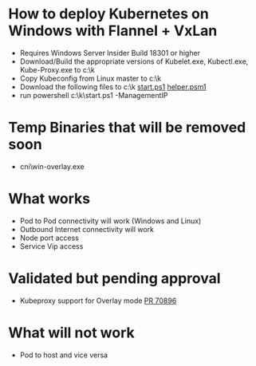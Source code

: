 # How to deploy Kubernetes on Windows with Flannel + VxLan
* Requires Windows Server Insider Build 18301 or higher
* Download/Build the appropriate versions of Kubelet.exe, Kubectl.exe, Kube-Proxy.exe to c:\k
* Copy Kubeconfig from Linux master to c:\k
* Download the following files to c:\k
    [start.ps1](https://github.com/Microsoft/SDN/raw/master/Kubernetes/flannel/overlay/start.ps1) 
    [helper.psm1](https://github.com/Microsoft/SDN/raw/master/Kubernetes/windows/helper.psm1) 
* run powershell c:\k\start.ps1 -ManagementIP <IPAddressOfTheCurrentNode>

# Temp Binaries that will be removed soon
* cni\win-overlay.exe

# What works
* Pod to Pod connectivity will work (Windows and Linux)
* Outbound Internet connectivity will work
* Node port access
* Service Vip access

# Validated but pending approval 
* Kubeproxy support for Overlay mode [PR 70896](https://github.com/kubernetes/kubernetes/pull/70896)

# What will not work
* Pod to host and vice versa
